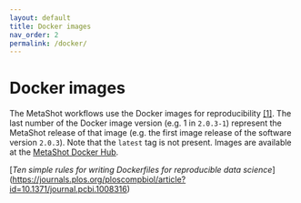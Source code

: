 ```yaml
---
layout: default
title: Docker images
nav_order: 2
permalink: /docker/
---
```


# Docker images

The MetaShot workflows use the Docker images for reproducibility [[1]](#1). The last
number of the Docker image version (e.g. 1 in `2.0.3-1`) represent the MetaShot
release of that image (e.g. the first image release of the software version
`2.0.3`). Note that the `latest` tag is not present. Images are available at the
[MetaShot Docker Hub](https://hub.docker.com/u/metashot/).

<a name="1"></a> [_Ten simple rules for writing Dockerfiles for reproducible data science_]
       (https://journals.plos.org/ploscompbiol/article?id=10.1371/journal.pcbi.1008316)